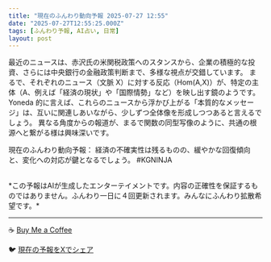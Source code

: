 ```yaml
---
title: "現在のふんわり動向予報 2025-07-27 12:55"
date: "2025-07-27T12:55:25.000Z"
tags: [ふんわり予報, AI占い, 日常]
layout: post
---
```


最近のニュースは、赤沢氏の米関税政策へのスタンスから、企業の積極的な投資、さらには中央銀行の金融政策判断まで、多様な視点が交錯しています。  まるで、それぞれのニュース（文脈 X）に対する反応（Hom(A,X)）が、特定の主体（A、例えば「経済の現状」や「国際情勢」など）を映し出す鏡のようです。Yoneda 的に言えば、これらのニュースから浮かび上がる「本質的なメッセージ」は、互いに関連しあいながら、少しずつ全体像を形成しつつあると言えるでしょう。  異なる角度からの報道が、まるで関数の同型写像のように、共通の根源へと繋がる様は興味深いです。

現在のふんわり動向予報：
経済の不確実性は残るものの、緩やかな回復傾向と、変化への対応が鍵となるでしょう。 #KGNINJA

<br>
*この予報はAIが生成したエンターテイメントです。内容の正確性を保証するものではありません。ふんわり一日に４回更新されます。みんなにふんわり拡散希望です。*

---
☕️ [Buy Me a Coffee](https://www.buymeacoffee.com/kgninja)

🐦 [現在の予報をXでシェア](https://twitter.com/intent/tweet?text=%E7%8F%BE%E5%9C%A8%E3%81%AE%E3%81%B5%E3%82%93%E3%82%8F%E3%82%8A%E4%BA%88%E5%A0%B1%3A%20%E3%80%8C%E6%9C%80%E8%BF%91%E3%81%AE%E3%83%8B%E3%83%A5%E3%83%BC%E3%82%B9%E3%81%AF%E3%80%81%E8%B5%A4%E6%B2%A2%E6%B0%8F%E3%81%AE%E7%B1%B3%E9%96%A2%E7%A8%8E%E6%94%BF%E7%AD%96%E3%81%B8%E3%81%AE%E3%82%B9%E3%82%BF%E3%83%B3%E3%82%B9%E3%81%8B%E3%82%89%E3%80%81%E4%BC%81%E6%A5%AD%E3%81%AE%E7%A9%8D%E6%A5%B5%E7%9A%84%E3%81%AA%E6%8A%95%E8%B3%87%E3%80%81%E3%81%95%E3%82%89%E3%81%AB%E3%81%AF%E4%B8%AD%E5%A4%AE%E9%8A%80%E8%A1%8C%E3%81%AE%E9%87%91%E8%9E%8D%E6%94%BF%E7%AD%96%E5%88%A4%E6%96%AD%E3%81%BE%E3%81%A7%E3%80%81%E5%A4%9A%E6%A7%98%E3%81%AA%E8%A6%96%E7%82%B9%E3%81%8C%E4%BA%A4%E9%8C%AF%E3%81%97%E3%81%A6%E3%81%84%E3%81%BE%E3%81%99%E3%80%82%E3%80%8D%23KGNINJA%20%E7%B6%9A%E3%81%8D%E3%81%AF%E3%83%96%E3%83%AD%E3%82%B0%E3%81%A7%EF%BC%81%F0%9F%91%87&url=https%3A%2F%2Fkg-ninja.github.io%2FFunwariyoso%2F)
